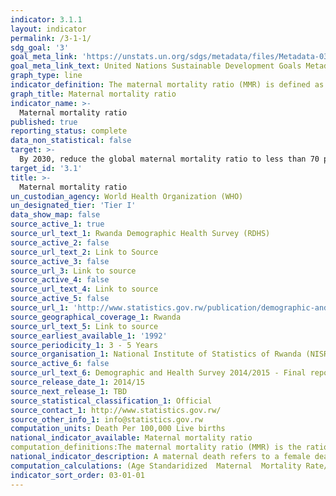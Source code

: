 ```yaml
---
indicator: 3.1.1
layout: indicator
permalink: /3-1-1/
sdg_goal: '3'
goal_meta_link: 'https://unstats.un.org/sdgs/metadata/files/Metadata-03-01-01.pdf'
goal_meta_link_text: United Nations Sustainable Development Goals Metadata (pdf 894kB)
graph_type: line
indicator_definition: The maternal mortality ratio (MMR) is defined as the number of maternal deaths during a given time period per 100,000 live births during the same time period. It depicts the risk of maternal death relative to the number of live births and essentially captures the risk of death in a single pregnancy or a single live birth. 
graph_title: Maternal mortality ratio
indicator_name: >-
  Maternal mortality ratio
published: true
reporting_status: complete
data_non_statistical: false
target: >-
  By 2030, reduce the global maternal mortality ratio to less than 70 per 100,000 live births
target_id: '3.1'
title: >-
  Maternal mortality ratio
un_custodian_agency: World Health Organization (WHO)
un_designated_tier: 'Tier I'
data_show_map: false
source_active_1: true
source_url_text_1: Rwanda Demographic Health Survey (RDHS)
source_active_2: false
source_url_text_2: Link to Source
source_active_3: false
source_url_3: Link to source
source_active_4: false
source_url_text_4: Link to source
source_active_5: false
source_url_1: 'http://www.statistics.gov.rw/publication/demographic-and-health-survey-20142015-final-report'
source_geographical_coverage_1: Rwanda
source_url_text_5: Link to source
source_earliest_available_1: '1992'
source_periodicity_1: 3 - 5 Years
source_organisation_1: National Institute of Statistics of Rwanda (NISR)
source_active_6: false
source_url_text_6: Demographic and Health Survey 2014/2015 - Final report
source_release_date_1: 2014/15
source_next_release_1: TBD
source_statistical_classification_1: Official
source_contact_1: http://www.statistics.gov.rw/
source_other_info_1: info@statistics.gov.rw
computation_units: Death Per 100,000 Live births 
national_indicator_available: Maternal mortality ratio  
computation_definitions:The maternal mortality ratio (MMR) is the ratio of the number of maternal deaths during a given time period per 100,000 live births during the same time-period. 
national_indicator_description: A maternal death refers to a female death from any cause related to or aggravated by pregnancy or its management (excluding accidental or incidental causes) during pregnancy and childbirth or within 42 days of termination of pregnancy, irrespective of the duration and site of the pregnancy. The time reference for MMR is five years period preceding the survey dates.
computation_calculations: (Age Standaridized  Maternal  Mortality Rate/General Fertility Rate)* 100,000  national_geographical_coverage: Rwanda
indicator_sort_order: 03-01-01
---
```

